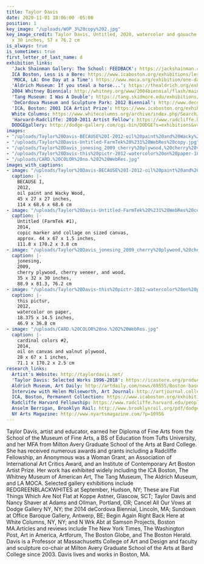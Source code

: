 ```yaml
---
title: Taylor Davis
date: 2020-11-01 18:06:00 -05:00
position: 1
key_image: "/uploads/WOP_3%20copy%202.jpg"
key_image_credit: Taylor Davis, Untitled, 2020, watercolor and gouache on paper, 22.5
  x 30 inches, 57 x 76.2 cm
is_always: true
is_sometimes: true
first_letter_of_last_name: d
exhibition_links:
  'Jack Shainman Gallery: The School: FEEDBACK': https://jackshainman.com/exhibitions/feedback
  ICA Boston, Less is a Bore: https://www.icaboston.org/exhibitions/less-bore-maximalist-art-design
  'MOCA, LA: One Day at a Time': https://www.moca.org/exhibition/one-day-at-a-time-manny-farber-and-termite-art
  'Aldrich Museum: If you steal a horse...': https://thealdrich.org/exhibitions/taylor-davis-if-you-steal-a-horse-and-let-him-go-hell-take-you-to-the-barn-you-stole-him-from
  2004 Whitney Biennial: http://whitney.org/www/2004biennial/flash/main.swf
  'Tang Museum: I Was A Double': https://tang.skidmore.edu/exhibitions/36-i-was-a-double
  'DeCordova Museum and Sculpture Park: 2012 Biennial': http://www.decordova.org/taylor-davis
  'ICA, Boston: 2001 ICA Artist Prize': https://www.icaboston.org/exhibitions/2001-ica-artist-prize-taylor-davis
  White Columns: https://www.whitecolumns.org/archive/index.php/Search/Index/search/%22Taylor+Davis%22
  'Harvard-Radcliffe: 2010-2011 Artist Fellow': https://www.radcliffe.harvard.edu/people/taylor-davis
  DODGEgallery: http://dodge-gallery.com/cgi-bin/DODGE?s=exhibitions&v=2012171419247864580898438943
images:
- "/uploads/Taylor%20Davis-BECAUSE%20I-2012-oil%20paint%20and%20Wacky%20Wood-45x27x27-3.jpg"
- "/uploads/Taylor%20Davis-Untitled-FarmTek%20%231%20WebRes%20copy.jpg"
- "/uploads/Taylor%20Davis_jonesing_2009_cherry%20plywood,%20cherry%20veneer,%20and%20wood_35x32x30_1.jpg"
- "/uploads/Taylor%20Davis-this%20pictr-2012-watercolor%20on%20paper-18.375x14.5.jpg"
- "/uploads/CARD.%20COLOR%20no.%202%20WebRes.jpg"
images_with_captions:
- image: "/uploads/Taylor%20Davis-BECAUSE%20I-2012-oil%20paint%20and%20Wacky%20Wood-45x27x27-3.jpg"
  caption: |-
    BECAUSE I,
    2012,
    oil paint and Wacky Wood,
    45 x 27 x 27 inches,
    114 x 68.6 x 68.6 cm
- image: "/uploads/Taylor%20Davis-Untitled-FarmTek%20%231%20WebRes%20copy.jpg"
  caption: |-
    Untitled (FarmTek #1),
    2014,
    copic marker and collage on sized canvas,
    approx. 44 x 67 x 1.5 inches,
    111.8 x 170.2 x 3.8 cm
- image: "/uploads/Taylor%20Davis_jonesing_2009_cherry%20plywood,%20cherry%20veneer,%20and%20wood_35x32x30_1.jpg"
  caption: |-
    jonesing,
    2009,
    cherry plywood, cherry veneer, and wood,
    35 x 32 x 30 inches,
    88.9 x 81.3, 76.2 cm
- image: "/uploads/Taylor%20Davis-this%20pictr-2012-watercolor%20on%20paper-18.375x14.5.jpg"
  caption: |-
    this pictur,
    2012,
    watercolor on paper,
    18.375 x 14.5 inches,
    46.9 x 36.8 cm
- image: "/uploads/CARD.%20COLOR%20no.%202%20WebRes.jpg"
  caption: |-
    cardinal colors #2,
    2014,
    oil on canvas and walnut plywood,
    28 x 67 x 1 inches,
    71.1 x 170.2 x 2.5 cm
research_links:
  Artist's Website: http://taylordavis.net/
  'Taylor Davis: Selected Works 1996-2018': https://icastore.org/products/taylor-davis-selected-works
  Aldrich Museum, Art Daily: http://artdaily.com/news/69555/Boston-based-artist-Taylor-Davis-opens-exhibition-at-the-Aldrich-Contemporary-Art-Museum#.V7CcBZMrK8U
  Interview with Helen Molseworth, Art Journal: http://artjournal.collegeart.org/?p=2255
  ICA, Boston, Permanent Collection: https://www.icaboston.org/exhibitions/permanent-collection
  Radcliffe Harvard Fellowship: https://www.radcliffe.harvard.edu/people/taylor-davis
  Anselm Berrigan, Brooklyn Rail: http://www.brooklynrail.org/pdf/dodge_gallery---Taylor_Davis.pdf
  NY Arts Magazine: http://www.nyartsmagazine.com/?p=10956
---
```


Taylor Davis, artist and educator, earned her Diploma of Fine Arts from the School of the Museum of Fine Arts, a BS of Education from Tufts University, and her MFA from Milton Avery Graduate School of the Arts at Bard College. She has received numerous awards and grants including a Radcliffe Fellowship, an Anonymous was a Woman Grant, an Association of International Art Critics Award, and an Institute of Contemporary Art Boston Artist Prize. Her work has exhibited widely including the ICA Boston, The Whitney Museum of American Art, The Tang Museum, The Aldrich Museum, and LA MOCA. Selected gallery exhibitions include REDGREENBLACKWHITES at September, Hudson, NY; These are Flat Things Which Are Not Flat at Koppe Astner, Glascow, SCT; Taylor Davis and Nancy Shaver at Adams and Ollman, Portland, OR; Cancel All Our Vows at Dodge Gallery NY, NY; the 2014 deCordova Biennial, Lincoln, MA;  Sundown at Office Baroque Gallery, Antwerp, BE; Begin Again Right Back Here at White Columns, NY, NY;  and N Wrk Abt at Samson Projects, Boston MA.Articles and reviews include The New York Times, The Washington Post, Art in America, Artforum, The Boston Globe, and The Boston Herald. Davis is a Professor at Massachusetts College of Art and Design and faculty and sculpture co-chair at Milton Avery Graduate School of the Arts at Bard College since 2003. Davis lives and works in Boston, MA. 
